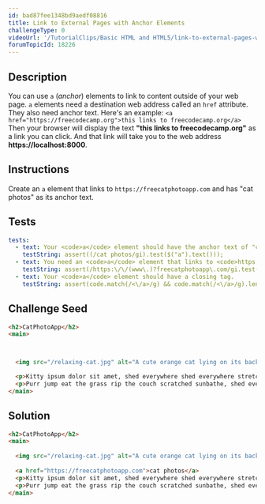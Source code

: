 ```yaml
---
id: bad87fee1348bd9aedf08816
title: Link to External Pages with Anchor Elements
challengeType: 0
videoUrl: '/TutorialClips/Basic HTML and HTML5/link-to-external-pages-with-anchor-elements.webm'
forumTopicId: 18226
---
```


## Description
<section id='description'>
You can use <code>a</code> (<i>anchor</i>) elements to link to content outside of your web page.
<code>a</code> elements need a destination web address called an <code>href</code> attribute. They also need anchor text. Here's an example:
<code>&#60;a href="https://freecodecamp.org">this links to freecodecamp.org&#60;/a&#62;</code>
Then your browser will display the text <strong>"this links to freecodecamp.org"</strong> as a link you can click. And that link will take you to the web address <strong>https://localhost:8000</strong>.
</section>

## Instructions
<section id='instructions'>
Create an <code>a</code> element that links to <code>https://freecatphotoapp.com</code> and has "cat photos" as its anchor text.
</section>

## Tests
<section id='tests'>

```yml
tests:
  - text: Your <code>a</code> element should have the anchor text of "cat photos".
    testString: assert((/cat photos/gi).test($("a").text()));
  - text: You need an <code>a</code> element that links to <code>https://freecatphotoapp.com</code>
    testString: assert(/https:\/\/(www\.)?freecatphotoapp\.com/gi.test($("a").attr("href")));
  - text: Your <code>a</code> element should have a closing tag.
    testString: assert(code.match(/<\/a>/g) && code.match(/<\/a>/g).length === code.match(/<a/g).length);

```

</section>

## Challenge Seed
<section id='challengeSeed'>

<div id='html-seed'>

```html
<h2>CatPhotoApp</h2>
<main>



  <img src="/relaxing-cat.jpg" alt="A cute orange cat lying on its back.">

  <p>Kitty ipsum dolor sit amet, shed everywhere shed everywhere stretching attack your ankles chase the red dot, hairball run catnip eat the grass sniff.</p>
  <p>Purr jump eat the grass rip the couch scratched sunbathe, shed everywhere rip the couch sleep in the sink fluffy fur catnip scratched.</p>
</main>
```

</div>



</section>

## Solution
<section id='solution'>

```html
<h2>CatPhotoApp</h2>
<main>
  
  <img src="/relaxing-cat.jpg" alt="A cute orange cat lying on its back.">
  
  <a href="https://freecatphotoapp.com">cat photos</a>
  <p>Kitty ipsum dolor sit amet, shed everywhere shed everywhere stretching attack your ankles chase the red dot, hairball run catnip eat the grass sniff.</p>
  <p>Purr jump eat the grass rip the couch scratched sunbathe, shed everywhere rip the couch sleep in the sink fluffy fur catnip scratched.</p>
</main>
```

</section>
